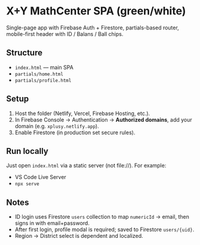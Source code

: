 # X+Y MathCenter SPA (green/white)

Single-page app with Firebase Auth + Firestore, partials-based router, mobile-first header with ID / Balans / Ball chips.

## Structure
- `index.html` — main SPA
- `partials/home.html`
- `partials/profile.html`

## Setup
1. Host the folder (Netlify, Vercel, Firebase Hosting, etc.).
2. In Firebase Console → Authentication → **Authorized domains**, add your domain (e.g. `xplusy.netlify.app`).
3. Enable Firestore (in production set secure rules).

## Run locally
Just open `index.html` via a static server (not file://). For example:
- VS Code Live Server
- `npx serve`

## Notes
- ID login uses Firestore `users` collection to map `numericId` → email, then signs in with email+password.
- After first login, profile modal is required; saved to Firestore `users/{uid}`.
- Region → District select is dependent and localized.
